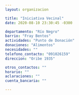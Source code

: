 ```yaml
---
layout: organizacion

title: "Iniciativa Vecinal"
date: 2020-08-10 23:30:45 -0300

departamento: "Río Negro"
barrio: "Fray Bentos"
actividades: "Punto de Donación"
donaciones: "Alimentos"
necesidades: ""
telefono_contacto: "091026159"
direccion: "Oribe 1935"

otros_contactos: ""
horario: ""
aclaraciones: ""
cuenta_bancaria: ""

---
```

